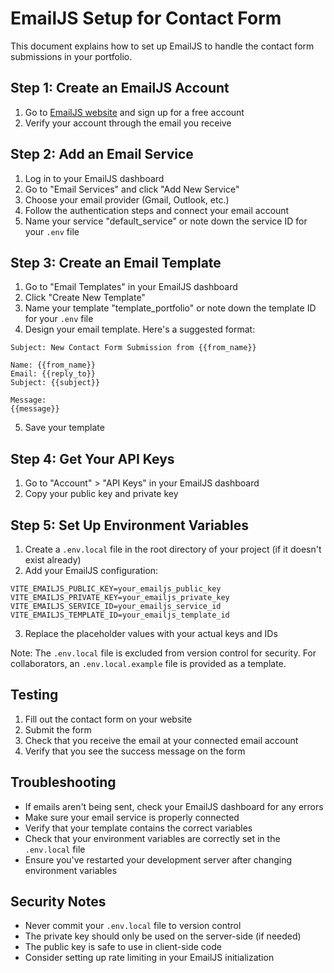 # EmailJS Setup for Contact Form

This document explains how to set up EmailJS to handle the contact form submissions in your portfolio.

## Step 1: Create an EmailJS Account

1. Go to [EmailJS website](https://www.emailjs.com/) and sign up for a free account
2. Verify your account through the email you receive

## Step 2: Add an Email Service

1. Log in to your EmailJS dashboard
2. Go to "Email Services" and click "Add New Service"
3. Choose your email provider (Gmail, Outlook, etc.)
4. Follow the authentication steps and connect your email account
5. Name your service "default_service" or note down the service ID for your `.env` file

## Step 3: Create an Email Template

1. Go to "Email Templates" in your EmailJS dashboard
2. Click "Create New Template"
3. Name your template "template_portfolio" or note down the template ID for your `.env` file
4. Design your email template. Here's a suggested format:

```
Subject: New Contact Form Submission from {{from_name}}

Name: {{from_name}}
Email: {{reply_to}}
Subject: {{subject}}

Message:
{{message}}
```

5. Save your template

## Step 4: Get Your API Keys

1. Go to "Account" > "API Keys" in your EmailJS dashboard
2. Copy your public key and private key

## Step 5: Set Up Environment Variables

1. Create a `.env.local` file in the root directory of your project (if it doesn't exist already)
2. Add your EmailJS configuration:

```
VITE_EMAILJS_PUBLIC_KEY=your_emailjs_public_key
VITE_EMAILJS_PRIVATE_KEY=your_emailjs_private_key
VITE_EMAILJS_SERVICE_ID=your_emailjs_service_id
VITE_EMAILJS_TEMPLATE_ID=your_emailjs_template_id
```

3. Replace the placeholder values with your actual keys and IDs

Note: The `.env.local` file is excluded from version control for security. For collaborators, an `.env.local.example` file is provided as a template.

## Testing

1. Fill out the contact form on your website
2. Submit the form
3. Check that you receive the email at your connected email account
4. Verify that you see the success message on the form

## Troubleshooting

- If emails aren't being sent, check your EmailJS dashboard for any errors
- Make sure your email service is properly connected
- Verify that your template contains the correct variables
- Check that your environment variables are correctly set in the `.env.local` file
- Ensure you've restarted your development server after changing environment variables

## Security Notes

- Never commit your `.env.local` file to version control
- The private key should only be used on the server-side (if needed)
- The public key is safe to use in client-side code
- Consider setting up rate limiting in your EmailJS initialization
